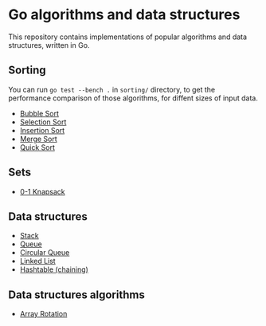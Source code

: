 # Go algorithms and data structures

This repository contains implementations of popular algorithms and data structures, written in Go.

## Sorting

You can run `go test --bench .` in `sorting/` directory, to get the performance comparison of those algorithms, for diffent sizes of input data.

* [Bubble Sort](https://github.com/el-Mike/algs/blob/master/sorting/bubble_sort.go)
* [Selection Sort](https://github.com/el-Mike/algs/blob/master/sorting/selection_sort.go)
* [Insertion Sort](https://github.com/el-Mike/algs/blob/master/sorting/insertion_sort.go)
* [Merge Sort](https://github.com/el-Mike/algs/blob/master/sorting/merge_sort.go)
* [Quick Sort](https://github.com/el-Mike/algs/blob/master/sorting/quick_sort.go)

## Sets

* [0-1 Knapsack](https://github.com/el-Mike/algs/blob/master/sets/knapsack.go)

## Data structures

* [Stack](https://github.com/el-Mike/algs/blob/master/data-structures/stack/stack.go)
* [Queue](https://github.com/el-Mike/algs/blob/master/data-structures/queue/queue.go)
* [Circular Queue](https://github.com/el-Mike/algs/blob/master/data-structures/queue/circular_queue.go)
* [Linked List](https://github.com/el-Mike/algs/blob/master/data-structures/list/linked_list.go)
* [Hashtable (chaining)](https://github.com/el-Mike/algs/blob/master/data-structures/hashtable/chaining_hashtable.go)
## Data structures algorithms

* [Array Rotation](https://github.com/el-Mike/algs/blob/master/data-structures/array/rotation.go)
